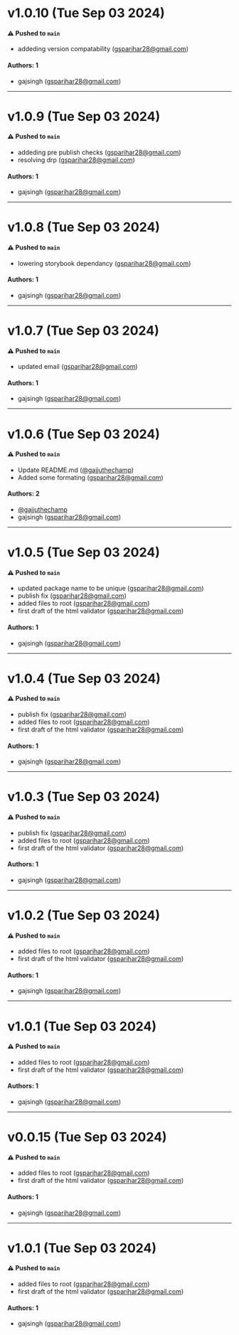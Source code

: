 # v1.0.10 (Tue Sep 03 2024)

#### ⚠️ Pushed to `main`

- addeding version compatability (gsparihar28@gmail.com)

#### Authors: 1

- gajsingh (gsparihar28@gmail.com)

---

# v1.0.9 (Tue Sep 03 2024)

#### ⚠️ Pushed to `main`

- addeding pre publish checks (gsparihar28@gmail.com)
- resolving drp (gsparihar28@gmail.com)

#### Authors: 1

- gajsingh (gsparihar28@gmail.com)

---

# v1.0.8 (Tue Sep 03 2024)

#### ⚠️ Pushed to `main`

- lowering storybook dependancy (gsparihar28@gmail.com)

#### Authors: 1

- gajsingh (gsparihar28@gmail.com)

---

# v1.0.7 (Tue Sep 03 2024)

#### ⚠️ Pushed to `main`

- updated email (gsparihar28@gmail.com)

#### Authors: 1

- gajsingh (gsparihar28@gmail.com)

---

# v1.0.6 (Tue Sep 03 2024)

#### ⚠️ Pushed to `main`

- Update README.md ([@gajjuthechamp](https://github.com/gajjuthechamp))
- Added some formating (gsparihar28@gmail.com)

#### Authors: 2

- [@gajjuthechamp](https://github.com/gajjuthechamp)
- gajsingh (gsparihar28@gmail.com)

---

# v1.0.5 (Tue Sep 03 2024)

#### ⚠️ Pushed to `main`

- updated package name to be unique (gsparihar28@gmail.com)
- publish fix (gsparihar28@gmail.com)
- added files to root (gsparihar28@gmail.com)
- first draft of the html validator (gsparihar28@gmail.com)

#### Authors: 1

- gajsingh (gsparihar28@gmail.com)

---

# v1.0.4 (Tue Sep 03 2024)

#### ⚠️ Pushed to `main`

- publish fix (gsparihar28@gmail.com)
- added files to root (gsparihar28@gmail.com)
- first draft of the html validator (gsparihar28@gmail.com)

#### Authors: 1

- gajsingh (gsparihar28@gmail.com)

---

# v1.0.3 (Tue Sep 03 2024)

#### ⚠️ Pushed to `main`

- publish fix (gsparihar28@gmail.com)
- added files to root (gsparihar28@gmail.com)
- first draft of the html validator (gsparihar28@gmail.com)

#### Authors: 1

- gajsingh (gsparihar28@gmail.com)

---

# v1.0.2 (Tue Sep 03 2024)

#### ⚠️ Pushed to `main`

- added files to root (gsparihar28@gmail.com)
- first draft of the html validator (gsparihar28@gmail.com)

#### Authors: 1

- gajsingh (gsparihar28@gmail.com)

---

# v1.0.1 (Tue Sep 03 2024)

#### ⚠️ Pushed to `main`

- added files to root (gsparihar28@gmail.com)
- first draft of the html validator (gsparihar28@gmail.com)

#### Authors: 1

- gajsingh (gsparihar28@gmail.com)

---

# v0.0.15 (Tue Sep 03 2024)

#### ⚠️ Pushed to `main`

- added files to root (gsparihar28@gmail.com)
- first draft of the html validator (gsparihar28@gmail.com)

#### Authors: 1

- gajsingh (gsparihar28@gmail.com)

---

# v1.0.1 (Tue Sep 03 2024)

#### ⚠️ Pushed to `main`

- added files to root (gsparihar28@gmail.com)
- first draft of the html validator (gsparihar28@gmail.com)

#### Authors: 1

- gajsingh (gsparihar28@gmail.com)

